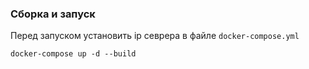 ### Сборка и запуск
Перед запуском установить ip севрера в файле `docker-compose.yml`
```shell
docker-compose up -d --build
```